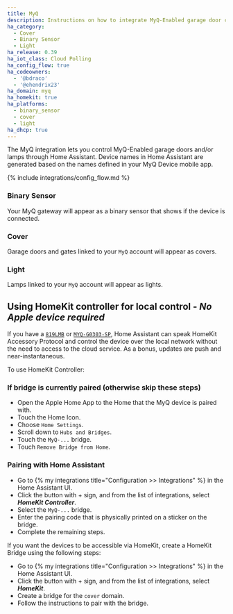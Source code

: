 ```yaml
---
title: MyQ
description: Instructions on how to integrate MyQ-Enabled garage door covers into Home Assistant.
ha_category:
  - Cover
  - Binary Sensor
  - Light
ha_release: 0.39
ha_iot_class: Cloud Polling
ha_config_flow: true
ha_codeowners:
  - '@bdraco'
  - '@ehendrix23'
ha_domain: myq
ha_homekit: true
ha_platforms:
  - binary_sensor
  - cover
  - light
ha_dhcp: true
---
```


The MyQ integration lets you control MyQ-Enabled garage doors and/or lamps through Home Assistant. Device names in Home Assistant are generated based on the names defined in your MyQ Device mobile app.

{% include integrations/config_flow.md %}

### Binary Sensor

Your MyQ gateway will appear as a binary sensor that shows if the device is connected.

### Cover

Garage doors and gates linked to your `MyQ` account will appear as covers.

### Light

Lamps linked to your `MyQ` account will appear as lights.


## Using HomeKit controller for local control - ***No Apple device required***

If you have a [`819LMB`](https://www.liftmaster.com/myq-home-bridge/p/G819LMB) or [`MYQ-G0303-SP`](https://www.chamberlain.com/myq-g0303-sp/p/MYQ-G0303-SP), Home Assistant can speak HomeKit Accessory Protocol and control the device over the local network without the need to access to the cloud service. As a bonus, updates are push and near-instantaneous.

To use HomeKit Controller:

### If bridge is currently paired (otherwise skip these steps)

- Open the Apple Home App to the Home that the MyQ device is paired with.
- Touch the Home Icon.
- Choose `Home Settings`.
- Scroll down to `Hubs and Bridges`.
- Touch the `MyQ-...` bridge.
- Touch `Remove Bridge from Home`.

### Pairing with Home Assistant

- Go to {% my integrations title="Configuration >> Integrations" %} in the Home Assistant UI.
- Click the button with + sign, and from the list of integrations, select  ***HomeKit Controller***.
- Select the `MyQ-...` bridge.
- Enter the pairing code that is physically printed on a sticker on the bridge.
- Complete the remaining steps.

If you want the devices to be accessible via HomeKit, create a HomeKit Bridge using the following steps:

- Go to {% my integrations title="Configuration >> Integrations" %} in the Home Assistant UI.
- Click the button with + sign, and from the list of integrations, select  ***HomeKit***.
- Create a bridge for the `cover` domain.
- Follow the instructions to pair with the bridge.
